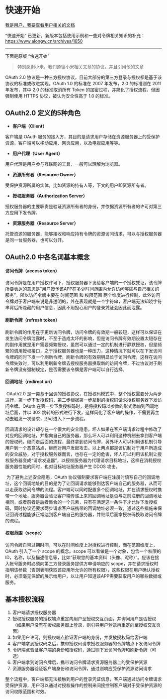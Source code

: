 # 快速开始

[我是用户，我要查看用户相关的文档](./user)

“快速开始” 已更新，新版本包括使用示例和一些对令牌相关知识的补充：https://www.alongw.cn/archives/1650

---

下面是原版 “快速开始”

> 特别感谢小米，我们遵循小米相关文章的协议，并且引用他的文章

OAuth 2.0 协议是一种三方授权协议，目前大部分的第三方登录与授权都是基于该协议的标准或改进实现。OAuth 1.0 的标准在 2007 年发布，2.0 的标准则在 2011 年发布，其中 2.0 的标准取消所有 Token 的加密过程，并简化了授权流程，但因强制使用 HTTPS 协议，被认为安全性高于 1.0 的标准。

## OAuth2.0 定义的5种角色

- **客户端（Client）**

客户端是 OAuth 服务的接入方，其目的是请求用户存储在资源服务器上的受保护资源，客户端可以移动应用、网页应用，以及电视应用等等。

- **用户代理（User Agent）**

用户代理是用户参与互联网的工具，一般可以理解为浏览器。

- **资源所有者（Resource Owner）**

受保护资源所属的实体，比如资源的持有人等，下文的用户即资源所有者。

- **授权服务器（Authorization Server）**

授权服务器的主要职责是验证资源所有者的身份，并依据资源所有者的许可对第三方应用下发令牌。

- **资源服务器（Resource Server）**

托管资源的服务器，能够接收和响应持有令牌的资源访问请求，可以与授权服务器是同一台服务器，也可以分开。

## OAuth2.0 中各名词基本概念

#### 访问令牌（access token）

​    访问令牌是在用户授权许可下，授权服务器下发给客户端的一个授权凭证，该令牌所要表达的意思是“用户授予该APP在多少时间范围内允许访问哪些与自己相关的服务”，所以访问令牌主要在 时间范围 和 权限范围 两个维度进行控制，此外访问令牌对于客户端来说是非透明的，外在表现就是一个字符串，客户端无法知晓字符串背后所隐藏的用户信息，因此不用担心用户的登录凭证会因此而泄露。

#### 刷新令牌（refresh token）

​    刷新令牌的作用在于更新访问令牌，访问令牌的有效期一般较短，这样可以保证在发生访问令牌泄露时，不至于造成太坏的影响，但是访问令牌有效期设置太短存在的副作用就是用户需要频繁授权，虽然可以通过一定的机制进行静默授权，但是频繁的调用授权接口，之于授权服务器也是一种压力，这种情况下就可以在下发访问令牌的同时下发一个刷新令牌，刷新令牌的有效期明显长于访问令牌，这样在访问令牌失效时，可以利用刷新令牌去授权服务器换取新的访问令牌，不过协议对于刷新令牌没有强制规定，是否需要该令牌是客户端可以自行选择。

#### 回调地址（redirect uri）

​    OAuth2.0 是一类基于回调的授权协议，在授权码模式中，整个授权需要分为两步进行，第一步下发授权码，第二步根据第一步拿到的授权码请求授权服务器下发访问令牌。OAuth 在第一步下发授权码时，是将授权码以参数的形式添加到回调地址后面，并以 302 跳转的形式进行下发，这样简化了客户端的操作，不需要再主动去触发一次请求，即可进入下一步流程。

​    回调请求的设计却存在一个很大的安全隐患，坏人如果在客户端请求过程中修改了对应的回调地址，并指向自己的服务器，那么坏人可以利用这种机制去拿到客户端的授权码，继而走后面的流程，最终拿到访问令牌，另外坏人可以利用该机制引导用户到一个恶意站点，继而对用户发起攻击。以上两点都是该机制对于用户所造成的安全威胁，对于授权服务器而言，也存在一定的危害，坏人可以利用该机制让授权服务器变成“请求发送器”，以授权服务器为代理请求目标地址，这样在消耗授权服务器性能的同时，也对目标地址服务器产生 DDOS 攻击。

​    为了避免上述安全隐患，OAuth 协议强制要求客户端在注册时填写自己的回调地址，这个回调地址的目的是为了让回调请求能够到达客户端自己的服务器，从而可以走获取访问令牌的流程。客户端可以同时配置多个回调地址，并在请求授权时携带一个地址，服务器会验证客户端传递上来的回调地址是否与之前注册的回调地址相同，或者前者是后者集合的一个元素，只有在满足这一条件下才允许下发授权码，同时协议还要求两步请求客户端携带的回调地址必须一致，通过这些措施来保证回调过程能够正常达到客户端自己的服务器，并继续后面拿授权码换取访问令牌的流程。

#### 权限范围（scope）

​    访问令牌自带过期时间，可以在时间维度上对授权进行控制，而在范围维度上，OAuth 引入了一个 scope 的概念。scope 可以看做是一个对象，包含一个权限的 ID，名称，以及描述信息等，比如“获取您的基本资料（头像、昵称）”。应该在接入帐号服务时必须向第三方登录服务提供方申请响应的 scope，并在请求授权时指明该参数（否则表明获取该应用所允许的所有权限），这些权限在用户确认授权时，必须毫无保留的展示给用户，以让用户知道该APP需要获取用户的哪些数据或服务。

## 基本授权流程

1. 客户端请求授权服务器
2. 授权授权服务的授权端点重定向用户至授权交互页面，并询问用户是否授权（如果用户没有在授权服务器上登录，则引导用户登录再重定向至授权交互页面）
3. 如果用户许可，则授权端点验证客户端的身份，并发放授权码给客户端
4. 客户端拿到授权码之后，携带授权码请求授权服务器的令牌端点下发访问令牌
5. 令牌端点验证客户端的身份和授权码，通过则下发访问令牌和刷新令牌（可选）
6. 客户端拿到访问令牌后，携带访问令牌请求资源服务器上的受保护资源
7. 资源服务器验证客户端身份和访问令牌，通过则响应受保护资源访问请求

整个流程中，客户端都无法接触到用户的登录凭证信息，客户端通过访问令牌请求受保护资源，用户可以通过对授权操作的控制来间接控制客户端对于受保护资源的访问权限范围和时效。
